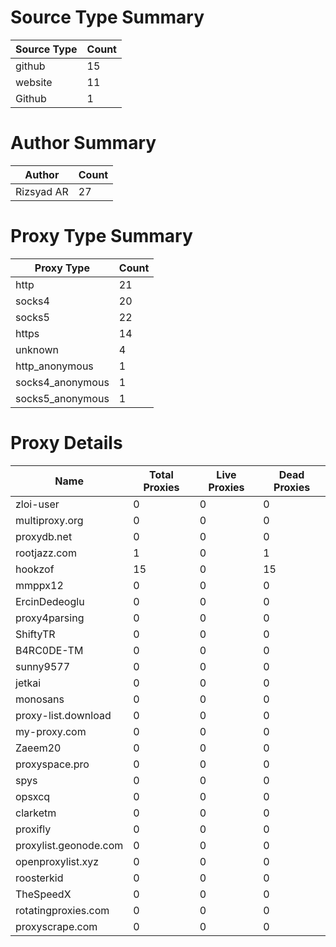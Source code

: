# Source Type Summary

| Source Type | Count |
|-------------|-------|
| github | 15 |
| website | 11 |
| Github | 1 |


# Author Summary

| Author | Count |
|--------|-------|
| Rizsyad AR | 27 |


# Proxy Type Summary

| Proxy Type | Count |
|------------|-------|
| http | 21 |
| socks4 | 20 |
| socks5 | 22 |
| https | 14 |
| unknown | 4 |
| http_anonymous | 1 |
| socks4_anonymous | 1 |
| socks5_anonymous | 1 |


# Proxy Details

| Name | Total Proxies | Live Proxies | Dead Proxies |
|------|---------------|--------------|---------------|
| zloi-user | 0 | 0 | 0 |
| multiproxy.org | 0 | 0 | 0 |
| proxydb.net | 0 | 0 | 0 |
| rootjazz.com | 1 | 0 | 1 |
| hookzof | 15 | 0 | 15 |
| mmppx12 | 0 | 0 | 0 |
| ErcinDedeoglu | 0 | 0 | 0 |
| proxy4parsing | 0 | 0 | 0 |
| ShiftyTR | 0 | 0 | 0 |
| B4RC0DE-TM | 0 | 0 | 0 |
| sunny9577 | 0 | 0 | 0 |
| jetkai | 0 | 0 | 0 |
| monosans | 0 | 0 | 0 |
| proxy-list.download | 0 | 0 | 0 |
| my-proxy.com | 0 | 0 | 0 |
| Zaeem20 | 0 | 0 | 0 |
| proxyspace.pro | 0 | 0 | 0 |
| spys | 0 | 0 | 0 |
| opsxcq | 0 | 0 | 0 |
| clarketm | 0 | 0 | 0 |
| proxifly | 0 | 0 | 0 |
| proxylist.geonode.com | 0 | 0 | 0 |
| openproxylist.xyz | 0 | 0 | 0 |
| roosterkid | 0 | 0 | 0 |
| TheSpeedX | 0 | 0 | 0 |
| rotatingproxies.com | 0 | 0 | 0 |
| proxyscrape.com | 0 | 0 | 0 |
